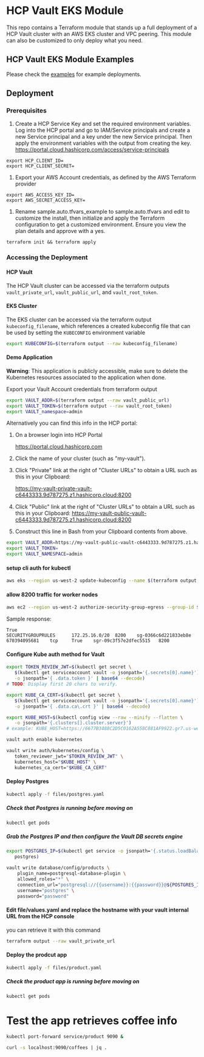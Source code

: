 # HCP Vault EKS Module

This repo contains a Terraform module that stands up a full deployment of a HCP Vault cluster
with an AWS EKS cluster and VPC peering. This module can also be customized to only deploy what you need.

## HCP Vault EKS Module Examples

Please check the [examples](https://github.com/stoffee/terraform-hcp-vault-eks/tree/primary/examples) for example deployments.

## Deployment

### Prerequisites

1. Create a HCP Service Key and set the required environment variables. Log into the HCP portal and go to IAM/Service principals and create a new Service principal and a key under the new Service principal. Then apply the environment variables with the output from creating the key.
https://portal.cloud.hashicorp.com/access/service-principals

```
export HCP_CLIENT_ID=
export HCP_CLIENT_SECRET=
```

1. Export your AWS Account credentials, as defined by the AWS Terraform provider
```
export AWS_ACCESS_KEY_ID=
export AWS_SECRET_ACCESS_KEY=
```

1. Rename sample.auto.tfvars_example to sample.auto.tfvars and edit to customize the install, then initialize and apply the Terraform configuration to get a customized environment. Ensure you view the plan details and approve with a yes.

```
terraform init && terraform apply
```

### Accessing the Deployment

#### HCP Vault

The HCP Vault cluster can be accessed via the terraform outputs `vault_private_url`, `vault_public_url`, and `vault_root_token`.

#### EKS Cluster

The EKS cluster can be accessed via the terraform output `kubeconfig_filename`, which references a created kubeconfig file that can be used by setting the
`KUBECONFIG` environment variable

```bash
export KUBECONFIG=$(terraform output --raw kubeconfig_filename)
```

#### Demo Application

**Warning**: This application is publicly accessible, make sure to delete the Kubernetes resources associated to the application when done.

Export your Vault Account credentials from terraform output
```bash
export VAULT_ADDR=$(terraform output --raw vault_public_url)
export VAULT_TOKEN=$(terraform output --raw vault_root_token)
export VAULT_namespace=admin
```

Alternatively you can find this info in the HCP portal:

1.  On a browser login into HCP Portal

    https://portal.cloud.hashicorp.com

2.  Click the name of your cluster (such as "my-vault").
3.  Click "Private" link at the right of "Cluster URLs" to obtain a URL such as this in your Clipboard:

    https://my-vault-private-vault-c6443333.9d787275.z1.hashicorp.cloud:8200

4.  Click "Public" link at the right of "Cluster URLs" to obtain a URL such as this in your Clipboard:
    https://my-vault-public-vault-c6443333.9d787275.z1.hashicorp.cloud:8200

5. Construct this line in Bash from your Clipboard contents from above.
   
```bash
export VAULT_ADDR=https://my-vault-public-vault-c6443333.9d787275.z1.hashicorp.cloud:8200
export VAULT_TOKEN=
export VAULT_NAMESPACE=admin
```

#### setup cli auth for kubectl 
```bash
aws eks --region us-west-2 update-kubeconfig --name $(terraform output --raw eks_cluster_name)
```
#### allow 8200 traffic for worker nodes
```bash
aws ec2 --region us-west-2 authorize-security-group-egress --group-id $(terraform output --raw node_security_group_id) --ip-permissions IpProtocol=tcp,FromPort=8200,ToPort=8200,IpRanges='[{CidrIp=172.25.16.0/20}]' --output
```
Sample response:

```
True
SECURITYGROUPRULES      172.25.16.0/20  8200    sg-0366c6d221833eb8e    670394095681    tcp     True    sgr-09c3f57e2dfec5515   8200
```

#### Configure Kube auth method for Vault
```bash
export TOKEN_REVIEW_JWT=$(kubectl get secret \
   $(kubectl get serviceaccount vault -o jsonpath='{.secrets[0].name}') \
   -o jsonpath='{ .data.token }' | base64 --decode)
# TODO: Display first 20 chars to verify.

export KUBE_CA_CERT=$(kubectl get secret \
   $(kubectl get serviceaccount vault -o jsonpath='{.secrets[0].name}') \
   -o jsonpath='{ .data.ca\.crt }' | base64 --decode)

export KUBE_HOST=$(kubectl config view --raw --minify --flatten \
   -o jsonpath='{.clusters[].cluster.server}')
# example: KUBE_HOST=https://6677B3488C2D5C0162A558C881AF9922.gr7.us-west-2.eks.amazonaws.com

vault auth enable kubernetes

vault write auth/kubernetes/config \
   token_reviewer_jwt="$TOKEN_REVIEW_JWT" \
   kubernetes_host="$KUBE_HOST" \
   kubernetes_ca_cert="$KUBE_CA_CERT"
```

#### Deploy Postgres
```bash
kubectl apply -f files/postgres.yaml
```

##### Check that Postgres is running before moving on
```bash
kubectl get pods
```
##### Grab the Postgres IP and then configure the Vault DB secrets engine
```bash
export POSTGRES_IP=$(kubectl get service -o jsonpath='{.status.loadBalancer.ingress[0].hostname}' \
   postgres)

vault write database/config/products \
    plugin_name=postgresql-database-plugin \
    allowed_roles="*" \
    connection_url="postgresql://{{username}}:{{password}}@${POSTGRES_IP}:5432/products?sslmode=disable" \
    username="postgres" \
    password="password"
```

#### Edit file/values.yaml and replace the hostname with your vault internal URL from the HCP console
you can retrieve it with this command
```bash
terraform output --raw vault_private_url
```

#### Deploy the prodcut app
```bash
kubectl apply -f files/product.yaml
```

##### Check the product app is running before moving on
```bash
kubectl get pods
```

# Test the app retrieves coffee info
```bash
kubectl port-forward service/product 9090 &

curl -s localhost:9090/coffees | jq .
```
